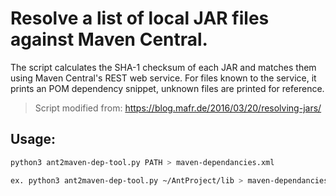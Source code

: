 # Resolve a list of local JAR files against Maven Central.

The script calculates the SHA-1 checksum of each JAR and
matches them using Maven Central's REST web service. For
files known to the service, it prints an POM dependency
snippet, unknown files are printed for reference.

> Script modified from: https://blog.mafr.de/2016/03/20/resolving-jars/

## Usage:
  ```bash
  python3 ant2maven-dep-tool.py PATH > maven-dependancies.xml

  ex. python3 ant2maven-dep-tool.py ~/AntProject/lib > maven-dependancies.xml
  ```